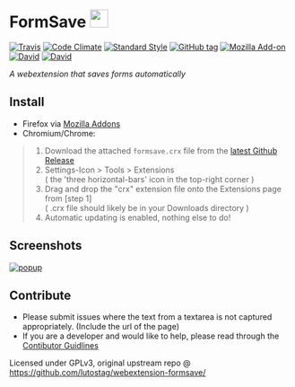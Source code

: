 # FormSave <img src="https://cdn.rawgit.com/lutostag/webextension-formsave/master/formsave/icons/icon.svg" alt="" width="32" height="32">
[![Travis](https://img.shields.io/travis/lutostag/webextension-formsave/master.svg)](https://travis-ci.org/lutostag/webextension-formsave) [![Code Climate](https://img.shields.io/codeclimate/github/lutostag/webextension-formsave.svg)](https://codeclimate.com/github/lutostag/webextension-formsave/) [![Standard Style](https://img.shields.io/badge/code%20style-standard-brightgreen.svg)](https://standardjs.com/) [![GitHub tag](https://img.shields.io/github/tag/lutostag/webextension-formsave.svg)](https://github.com/lutostag/webextension-formsave/) [![Mozilla Add-on](https://img.shields.io/amo/v/formsave.svg)](https://addons.mozilla.org/en-US/firefox/addon/formsave/) [![David](https://img.shields.io/david/lutostag/webextension-formsave.svg)](https://david-dm.org/lutostag/webextension-formsave) [![David](https://img.shields.io/david/dev/lutostag/webextension-formsave.svg)](https://david-dm.org/lutostag/webextension-formsave?type=dev)

*A webextension that saves forms automatically*

## Install
* Firefox via [Mozilla Addons](https://addons.mozilla.org/en-US/firefox/addon/formsave/)
* Chromium/Chrome:
> 1. Download the attached `formsave.crx` file from the [latest Github Release](https://github.com/lutostag/webextension-formsave/releases/latest)
> 2. Settings-Icon > Tools > Extensions  
> ( the 'three horizontal-bars' icon in the top-right corner )
> 3. Drag and drop the "crx" extension file onto the Extensions page from [step 1]  
> ( .crx file should likely be in your Downloads directory )
> 4. Automatic updating is enabled, nothing else to do!

## Screenshots
[![popup](https://cdn.rawgit.com/lutostag/webextension-formsave/master/doc/screenshots/popup.png)](https://github.com/lutostag/webextension-formsave/tree/master/doc/screenshots)

## Contribute
* Please submit issues where the text from a textarea is not captured appropriately. (Include the url of the page)
* If you are a developer and would like to help, please read through the [Contibutor Guidlines](https://github.com/lutostag/webextension-formsave/blob/master/doc/CONTRIBUTING.md)

Licensed under GPLv3, original upstream repo @ https://github.com/lutostag/webextension-formsave/
